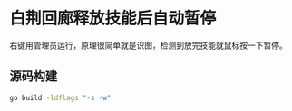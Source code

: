 # 白荆回廊释放技能后自动暂停

右键用管理员运行，原理很简单就是识图，检测到放完技能就鼠标按一下暂停。

## 源码构建

```bash
go build -ldflags "-s -w"
```
